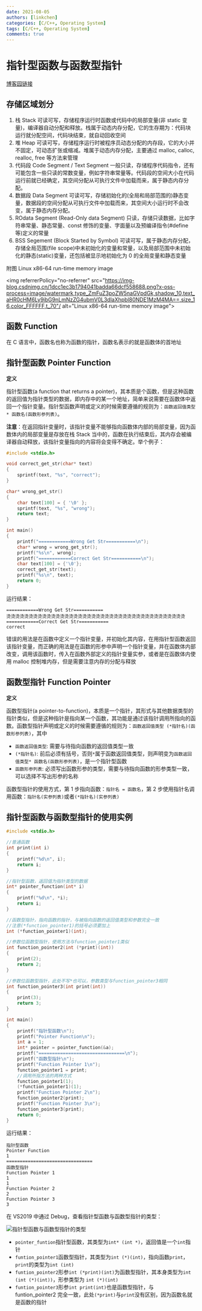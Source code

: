 ```yaml
---
date: 2021-08-05
authors: [linkchen]
categories: [C/C++, Operating System]
tags: [C/C++, Operating System]
comments: true
---
```


# 指针型函数与函数型指针

[博客园链接](https://www.cnblogs.com/linkchen/p/15102549.html)

<!-- more -->

## 存储区域划分

1. 栈 Stack 可读可写，存储程序运行时函数或代码中的局部变量(非 static 变量)，编译器自动分配和释放。栈属于动态内存分配，它的生存期为：代码块运行就分配空间，代码块结束，就自动回收空间
2. 堆 Heap 可读可写，存储程序运行时被程序员动态分配的内存段，它的大小并不固定，可动态扩张或缩减。堆属于动态内存分配，主要通过 malloc, calloc, realloc, free 等方法来管理
3. 代码段 Code Segment / Text Segment 一般只读，存储程序代码指令，还有可能包含一些只读的常数变量，例如字符串常量等。代码段的空间大小在代码运行前就已经确定，其空间分配从可执行文件中加载而来，属于静态内存分配。
4. 数据段 Data Segment 可读可写，存储初始化的(全局和局部范围的)静态变量，数据段的空间分配从可执行文件中加载而来，其空间大小运行时不会改变，属于静态内存分配。
5. ROdata Segment (Read-Only data Segment) 只读，存储只读数据，比如字符串常量、静态常量、const 修饰的变量、字面量以及预编译指令(#define 等)定义的常量
6. BSS Segement (Block Started by Symbol) 可读可写，属于静态内存分配，存储全局范围(file scope)中未初始化的变量和常量，以及局部范围中未初始化的静态(static)变量，还包括被显示地初始化为 0 的全局变量和静态变量

附图 Linux x86-64 run-time memory image

<img referrerPolicy="no-referrer" src="https://img-blog.csdnimg.cn/1dcc1ec3b1794041badda66dcf558688.png?x-oss-process=image/watermark,type_ZmFuZ3poZW5naGVpdGk,shadow_10,text_aHR0cHM6Ly9ibG9nLmNzZG4ubmV0L3dlaXhpbl80NDE1MzM4MA==,size_16,color_FFFFFF,t_70"/ alt="Linux x86-64 run-time memory image">

## 函数 Function

在 C 语言中，函数名也称为函数的指针，函数名表示的就是函数体的首地址

## 指针型函数 Pointer Function

**定义**

指针型函数(a function that returns a pointer)，其本质是个函数，但是这种函数的返回值为指针类型的数据，即内存中的某一个地址，简单来说需要在函数体中返回一个指针变量。指针型函数声明或定义的时候需要遵循的规则为：`函数返回值类型* 函数名(函数形参列表)`。

**注意**：在返回指针变量时，该指针变量不能够指向函数体内部的局部变量，因为函数体内的局部变量是存放在栈 Stack 当中的，函数在执行结束后，其内存会被编译器自动释放，该指针变量指向的内容将会变得不确定。举个例子：

```c linenums="1"
#include <stdio.h>

void correct_get_str(char* text)
{
	sprintf(text, "%s", "correct");
}

char* wrong_get_str()
{
	char text[100] = { '\0' };
	sprintf(text, "%s", "wrong");
	return text;
}

int main()
{
	printf("============Wrong Get Str===========\n");
	char* wrong = wrong_get_str();
	printf("%s\n", wrong);
	printf("============Correct Get Str===========\n");
	char text[100] = {'\0'};
	correct_get_str(text);
	printf("%s\n", text);
	return 0;
}
```

运行结果：

```plaintext
============Wrong Get Str===========
烫烫烫烫烫烫烫烫烫烫烫烫烫烫烫烫烫烫烫烫烫烫烫烫烫烫烫烫烫烫烫烫烫烫烫烫烫烫烫烫
============Correct Get Str===========
correct
```

错误的用法是在函数中定义一个指针变量，并初始化其内容，在用指针型函数返回该指针变量，而正确的用法是在函数的形参中声明一个指针变量，并在函数体内部改变，调用该函数时，传入在函数外部定义的指针变量实参，或者是在函数体内使用 malloc 控制堆内存，但是需要注意内存的分配与释放

## 函数型指针 Function Pointer

**定义**

函数型指针(a pointer-to-function)，本质是一个指针，其形式与其他数据类型的指针类似，但是这种指针是指向某一个函数，其功能是通过该指针调用所指向的函数。函数型指针声明或定义的时候需要遵循的规则为：`函数返回值类型 (*指针名)(函数形参列表)`，其中

-   `函数返回值类型`: 需要与待指向函数的返回值类型一致
-   `(*指针名)`: 前后必须有括号，否则`*`属于函数返回值类型，则声明变为`函数返回值类型* 函数名(函数形参列表)`，是一个指针型函数
-   `函数形参列表`: 必须写出函数形参的类型，需要与待指向函数的形参类型一致，可以选择不写出形参的名称

函数型指针的使用方式，第 1 步指向函数：`指针名 = 函数名`，第 2 步使用指针名调用函数：`指针名(实参列表)`或者`(*指针名)(实参列表)`

## 指针型函数与函数型指针的使用实例

```c linenums="1"
#include <stdio.h>

//普通函数
int print(int i)
{
	printf("%d\n", i);
	return i;
}

//指针型函数，返回值为指针类型的数据
int* pointer_function(int* i)
{
	printf("%d\n", *i);
	return i;
}

//函数型指针，指向函数的指针，与被指向函数的返回值类型和参数完全一致
//注意(*function_pointer1)的括号必须要加上
int (*function_pointer1)(int);

//参数位函数型指针，使用方法与function_pointer1类似
int function_pointer2(int (*print)(int))
{
	print(2);
	return 2;
}

//参数位函数型指针，此处不写*也可以，参数类型与function_pointer3相同
int function_pointer3(int print(int))
{
	print(3);
	return 3;
}

int main()
{
	printf("指针型函数\n");
	printf("Pointer Function\n");
	int a = 1;
	int* pointer = pointer_function(&a);
	printf("================================\n");
	printf("函数型指针\n");
	printf("Function Pointer 1\n");
	function_pointer1 = print;
	//调用所指方法的两种方式
	function_pointer1(1);
	(*function_pointer1)(1);
	printf("Function Pointer 2\n");
	function_pointer2(print);
	printf("Function Pointer 3\n");
	function_pointer3(print);
	return 0;
}
```

运行结果：

```plaintext
指针型函数
Pointer Function
1
================================
函数型指针
Function Pointer 1
1
1
Function Pointer 2
2
Function Pointer 3
3
```

在 VS2019 中通过 Debug，查看指针型函数与函数型指针的类型：

<img referrerPolicy="no-referrer" src="https://img-blog.csdnimg.cn/025017c8fa674d8f9965dbc29ec4bfbc.png" alt="指针型函数与函数型指针的类型"/>

-   `pointer_funtion`指针型函数，其类型为`int* (int *)`，返回值是一个`int`指针
-   `funtion_pointer1`函数型指针，其类型为`int (*)(int)`，指向函数`print`，`print`的类型为`int (int)`
-   `funtion_pointer2`形参`int (*print)(int)`为函数型指针，其本身类型为`int (int (*)(int))`，形参类型为 `int (*)(int)`
-   `funtion_pointer3`形参`int print(int)`也是函数型指针，与 funtion_pointer2 完全一致，此处`(*print)`与`print`没有区别，因为函数名就是函数的指针
